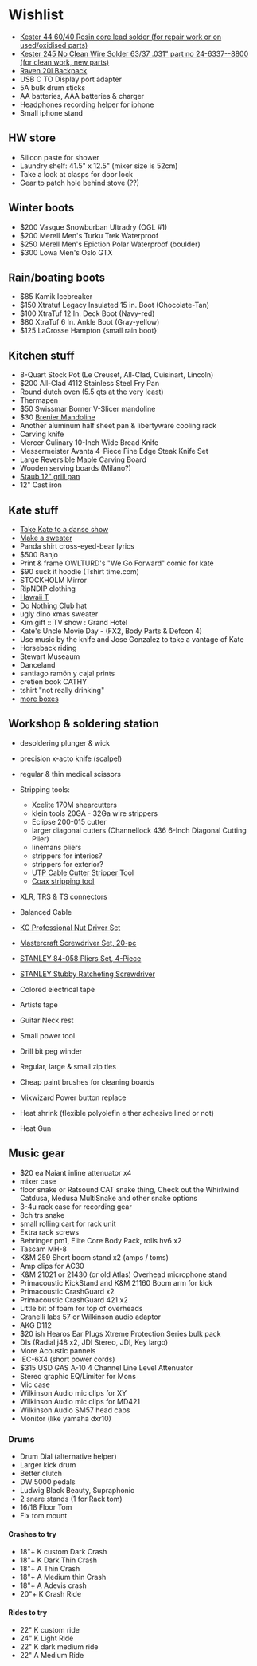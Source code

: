 # Wishlist

- [Kester 44 60/40 Rosin core lead solder (for repair work or on used/oxidised parts)](https://www.amazon.com/KESTER-SOLDER-32117-24-6040-0027-Diameter/dp/B01MSWYSUU)
- [Kester 245 No Clean Wire Solder 63/37 .031" part no 24-6337--8800 (for clean work, new parts)](https://www.amazon.com/Kester-24-6337-8800-Activated-No-Clean-Diameter/dp/B00068IJOU)
- [Raven 20l Backpack](https://www.fjallraven.com/raven-20l)
- USB C TO Display port adapter
- 5A bulk drum sticks
- AA batteries, AAA batteries & charger
- Headphones recording helper for iphone
- Small iphone stand

## HW store

- Silicon paste for shower
- Laundry shelf: 41.5" x 12.5" (mixer size is 52cm)
- Take a look at clasps for door lock
- Gear to patch hole behind stove (??)

## Winter boots

- $200 Vasque Snowburban Ultradry (OGL #1)
- $200 Merell Men's Turku Trek Waterproof
- $250 Merell Men's Epiction Polar Waterproof (boulder)
- $300 Lowa Men's Oslo GTX

## Rain/boating boots

- $85 Kamik Icebreaker
- $150 Xtratuf Legacy Insulated 15 in. Boot (Chocolate-Tan)
- $100 XtraTuf 12 In. Deck Boot (Navy-red)
- $80 XtraTuf 6 In. Ankle Boot (Gray-yellow)
- $125 LaCrosse Hampton {small rain boot}

## Kitchen stuff

- 8-Quart Stock Pot (Le Creuset, All-Clad, Cuisinart, Lincoln)
- $200 All-Clad 4112 Stainless Steel Fry Pan
- Round dutch oven (5.5 qts at the very least)
- Thermapen
- $50 Swissmar Borner V-Slicer mandoline
- $30 [Brenier Mandoline](https://www.amazon.ca/Benriner-Japanese-Mandolin-Vegetable-Cutter/dp/B000LCP6EW)
- Another aluminum half sheet pan & libertyware cooling rack
- Carving knife
- Mercer Culinary 10-Inch Wide Bread Knife
- Messermeister Avanta 4-Piece Fine Edge Steak Knife Set
- Large Reversible Maple Carving Board
- Wooden serving boards (Milano?)
- [Staub 12" grill pan](http://maisonlipari.ca/en/square-grill-cast-iron-cherry-red-12.html)
- 12" Cast iron

## Kate stuff

- [Take Kate to a danse show](https://www.quebecdanse.org/)
- [Make a sweater](https://www.entripy.com/)
- Panda shirt cross-eyed-bear lyrics
- $500 Banjo
- Print & frame OWLTURD's "We Go Forward" comic for kate
- $90 suck it hoodie (Tshirt time.com)
- STOCKHOLM Mirror
- RipNDIP clothing
- [Hawaii T](http://fresh-tops.com/hawaii-white-t-shirt/)
- [Do Nothing Club hat](http://fresh-tops.com/do-nothing-white-hat/)
- ugly dino xmas sweater
- Kim gift :: TV show : Grand Hotel
- Kate's Uncle Movie Day - (FX2, Body Parts & Defcon 4)
- Use music by the knife and Jose Gonzalez to take a vantage of Kate
- Horseback riding
- Stewart Museaum
- Danceland
- santiago ramón y cajal prints
- cretien book CATHY
- tshirt "not really drinking"
- [more boxes](http://www.instructables.com/id/How-to-Make-an-Exploding-Box-DIY-Paper-Crafts-Wedd/)

## Workshop & soldering station

- desoldering plunger & wick
- precision x-acto knife (scalpel)
- regular & thin medical scissors
- Stripping tools:
  - Xcelite 170M shearcutters
  - klein tools 20GA - 32Ga wire strippers
  - Eclipse 200-015 cutter
  - larger diagonal cutters (Channellock 436 6-Inch Diagonal Cutting Plier)
  - linemans pliers
  - strippers for interios?
  - strippers for exterior?
  - [UTP Cable Cutter Stripper Tool](https://www.amazon.ca/gp/product/B003OSRB5C/ref=s9_acsd_top_hd_bw_b7rdejb_c_x_w)
  - [Coax stripping tool](https://www.amazon.ca/gp/product/B00L316XTW/ref=s9_acsd_top_hd_bw_b7rdejb_c_x_w)

- XLR, TRS & TS connectors
- Balanced Cable

- [KC Professional Nut Driver Set](https://www.amazon.ca/Professional-97297-7-Piece-Hollow-Sha-Driver/dp/B00BGBUIE0/)
- [Mastercraft Screwdriver Set, 20-pc](https://www.amazon.ca/MASTER-CRAFT-PRODUCTS-Mastercraft-Screwdriver/dp/B01GN8QDNA/)
- [STANLEY 84-058 Pliers Set, 4-Piece](https://www.amazon.ca/STANLEY-84-058-Pliers-Set-4-Piece/dp/B000NIK8JW/)
- [STANLEY Stubby Ratcheting Screwdriver](https://www.amazon.ca/STANLEY-66-358-Ratcheting-MultiBit-Screwdriver/dp/B007QRX0HK/)
- Colored electrical tape
- Artists tape
- Guitar Neck rest
- Small power tool
- Drill bit peg winder
- Regular, large & small zip ties
- Cheap paint brushes for cleaning boards
- Mixwizard Power button replace
- Heat shrink (flexible polyolefin either adhesive lined or not)
- Heat Gun

## Music gear

- $20 ea Naiant inline attenuator x4
- mixer case
- floor snake or Ratsound CAT snake thing, Check out the Whirlwind Catdusa, Medusa MultiSnake and other snake options
- 3-4u rack case for recording gear
- 8ch trs snake
- small rolling cart for rack unit
- Extra rack screws
- Behringer pm1, Elite Core Body Pack, rolls hv6 x2
- Tascam MH-8
- K&M 259 Short boom stand x2 (amps / toms)
- Amp clips for AC30
- K&M 21021 or 21430 (or old Atlas) Overhead microphone stand
- Primacoustic KickStand and K&M 21160 Boom arm for kick
- Primacoustic CrashGuard x2
- Primacoustic CrashGuard 421 x2
- Little bit of foam for top of overheads
- Granelli labs 57 or Wilkinson audio adaptor
- AKG D112
- $20 ish Hearos Ear Plugs Xtreme Protection Series bulk pack
- DIs (Radial j48 x2, JDI Stereo, JDI, Key largo)
- More Acoustic pannels
- IEC-6X4 (short power cords)
- $315 USD GAS A-10 4 Channel Line Level Attenuator
- Stereo graphic EQ/Limiter for Mons
- Mic case
- Wilkinson Audio mic clips for XY
- Wilkinson Audio mic clips for MD421
- Wilkinson Audio SM57 head caps
- Monitor (like yamaha dxr10)

### Drums

- Drum Dial (alternative helper)
- Larger kick drum
- Better clutch
- DW 5000 pedals
- Ludwig Black Beauty, Supraphonic
- 2 snare stands (1 for Rack tom)
- 16/18 Floor Tom
- Fix tom mount

#### Crashes to try

- 18"+ K custom Dark Crash
- 18"+ K Dark Thin Crash
- 18"+ A Thin Crash
- 18"+ A Medium thin Crash
- 18"+ A Adevis crash
- 20"+ K Crash Ride

#### Rides to try

- 22" K custom ride
- 24" K Light Ride
- 22" K dark medium ride
- 22" A Medium Ride
